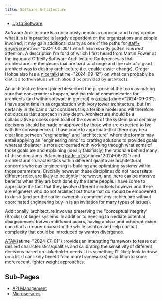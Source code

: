 ```yaml
---
title: Software Arhcitecture
---
```


- [Up to Software](software)

Software Architecture is a notoriously nebulous concept, and in my
opinion what it is is in practice is largely dependent on the
organizations and people involved; it may gain additional clarity
as one of the paths for
[staff+ engineers](https://www.infoq.com/articles/engineering-art-embracing-creativity/){atime="2024-09-08"}
which has recently gotten
renewed attention. A description I'm fond of which I
first heard from Martin Fowler at the inaugural O'Reilly Software
Architecture Conferences is that architecture are the pieces that are
hard to change and the role of a good architect was to destroy
architecture (i.e. enable easier change). Gregor Hohpe also has a
[nice talk](https://www.infoq.com/presentations/architect-lessons/ "Thinking Like an Architect - InfoQ"){atime="2024-09-12"}
on what can probably be distilled to the values which should be
provided by architects.

An architecture team I joined described the purpose of the team as
making sure that conversations happen, and the role of
communication for architects (and within software in general) is
[crucial](https://www.infoq.com/presentations/progress-communication-collaboration/ "Leveling up Your Architecture Game - InfoQ"){atime="2024-09-03"}.
I have spent time in an organization with ivory tower architecture, but
I'm certainly in the camp that considers this a terrible model and will
therefore not discuss that approach in any depth. Architecture should be
a collaborative process open to all of the owners of the system (and
certainly decisions should be made or approved by those who are expected
to live with the consequences). I have come to appreciate that there may
be a clear line between "engineering" and "architecture" where the
former may entail applying an \"engineering mind\" to crafting solutions
to provided goals whereas the latter is more concerned with working
through what some of those goals are and explaining (ideally
falsifiably) the rationale behind many of those decisions. Balancing
[trade-offs](https://www.infoq.com/articles/trade-offs-minimizing-unhappiness/ "Architectural Trade-Offs: the Art of Minimizing Unhappiness - InfoQ"){atime="2024-06-22"}
and architectural characteristics within different quanta are
architectural concerns whereas engineering is building and optimizing
systems within those parameters. Crucially however, these disciplines do
not necessitate different roles, are likely to be tightly interwoven,
and there can be massive benefits when they are both done by the same
people. I have come to appreciate the fact that they involve different
mindsets however and there are engineers who do not architect but those
that do should be empowered to do so (and per the earlier ownership
comment any archiecture without coordinated engineering buy-in is an
invitation for many types of issues).

Additionally, architecture involves preserving the "conceptual
integrity" (Brooks) of larger systems. In addition to needing to
mediate potential disagreements between different actors, having a clear
and coherent vision can chart a clearer course for the whole solution
and help combat complexity that could be introduced by wanton
divergence.

[ATAM](https://insights.sei.cmu.edu/documents/629/2000_005_001_13706.pdf "ATAM: Method for Architecture Evaluation"){atime="2024-07-01"}
provides an interesting framework to tease out desired
characteristics/qualities and calibrating the sensitivity of different
decisions based on stakeholder needs. It is something I\'ll likely look
to draw on a bit (I can likely benefit from more frameworks) in addition
to some more recent, lighter weight approaches.

## Sub-Pages

- [API Management](api_management)
- [Microservices](microservices)
